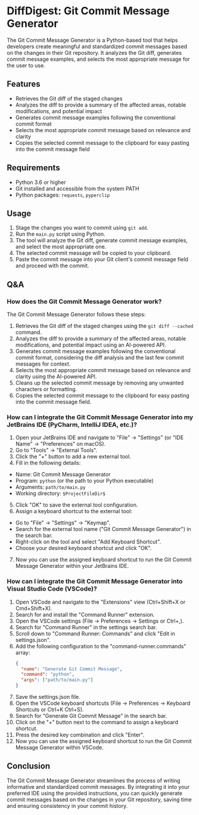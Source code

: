 # DiffDigest: Git Commit Message Generator

The Git Commit Message Generator is a Python-based tool that helps developers create meaningful and standardized commit messages based on the changes in their Git repository. It analyzes the Git diff, generates commit message examples, and selects the most appropriate message for the user to use.

## Features

- Retrieves the Git diff of the staged changes
- Analyzes the diff to provide a summary of the affected areas, notable modifications, and potential impact
- Generates commit message examples following the conventional commit format
- Selects the most appropriate commit message based on relevance and clarity
- Copies the selected commit message to the clipboard for easy pasting into the commit message field

## Requirements

- Python 3.6 or higher
- Git installed and accessible from the system PATH
- Python packages: `requests`, `pyperclip`

## Usage

1. Stage the changes you want to commit using `git add`.
2. Run the `main.py` script using Python.
3. The tool will analyze the Git diff, generate commit message examples, and select the most appropriate one.
4. The selected commit message will be copied to your clipboard.
5. Paste the commit message into your Git client's commit message field and proceed with the commit.

## Q&A

### How does the Git Commit Message Generator work?

The Git Commit Message Generator follows these steps:

1. Retrieves the Git diff of the staged changes using the `git diff --cached` command.
2. Analyzes the diff to provide a summary of the affected areas, notable modifications, and potential impact using an AI-powered API.
3. Generates commit message examples following the conventional commit format, considering the diff analysis and the last few commit messages for context.
4. Selects the most appropriate commit message based on relevance and clarity using the AI-powered API.
5. Cleans up the selected commit message by removing any unwanted characters or formatting.
6. Copies the selected commit message to the clipboard for easy pasting into the commit message field.

### How can I integrate the Git Commit Message Generator into my JetBrains IDE (PyCharm, IntelliJ IDEA, etc.)?

1. Open your JetBrains IDE and navigate to "File" -> "Settings" (or "IDE Name" -> "Preferences" on macOS).
2. Go to "Tools" -> "External Tools".
3. Click the "+" button to add a new external tool.
4. Fill in the following details:
  - Name: Git Commit Message Generator
  - Program: `python` (or the path to your Python executable)
  - Arguments: `path/to/main.py`
  - Working directory: `$ProjectFileDir$`
5. Click "OK" to save the external tool configuration.
6. Assign a keyboard shortcut to the external tool:
  - Go to "File" -> "Settings" -> "Keymap".
  - Search for the external tool name ("Git Commit Message Generator") in the search bar.
  - Right-click on the tool and select "Add Keyboard Shortcut".
  - Choose your desired keyboard shortcut and click "OK".
7. Now you can use the assigned keyboard shortcut to run the Git Commit Message Generator within your JetBrains IDE.

### How can I integrate the Git Commit Message Generator into Visual Studio Code (VSCode)?

1. Open VSCode and navigate to the "Extensions" view (Ctrl+Shift+X or Cmd+Shift+X).
2. Search for and install the "Command Runner" extension.
3. Open the VSCode settings (File -> Preferences -> Settings or Ctrl+,).
4. Search for "Command Runner" in the settings search bar.
5. Scroll down to "Command Runner: Commands" and click "Edit in settings.json".
6. Add the following configuration to the "command-runner.commands" array:
      ```json
      {
        "name": "Generate Git Commit Message",
        "command": "python",
        "args": ["path/to/main.py"]
      }
      ```
7. Save the settings.json file.
8. Open the VSCode keyboard shortcuts (File -> Preferences -> Keyboard Shortcuts or Ctrl+K Ctrl+S).
9. Search for "Generate Git Commit Message" in the search bar.
10. Click on the "+" button next to the command to assign a keyboard shortcut.
11. Press the desired key combination and click "Enter".
12. Now you can use the assigned keyboard shortcut to run the Git Commit Message Generator within VSCode.

## Conclusion
The Git Commit Message Generator streamlines the process of writing informative and standardized commit messages. By integrating it into your preferred IDE using the provided instructions, you can quickly generate commit messages based on the changes in your Git repository, saving time and ensuring consistency in your commit history.